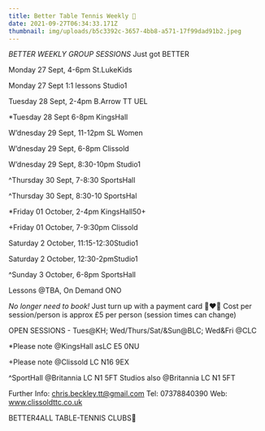 ```yaml
---
title: Better Table Tennis Weekly 🏓
date: 2021-09-27T06:34:33.171Z
thumbnail: img/uploads/b5c3392c-3657-4bb8-a571-17f99dad91b2.jpeg
---
```

*BETTER WEEKLY GROUP SESSIONS* Just got BETTER

Monday 27 Sept, 4-6pm St.LukeKids

Monday 27 Sept	1:1 lessons Studio1

Tuesday 28 Sept, 2-4pm B.Arrow TT UEL

\*Tuesday 28 Sept	6-8pm KingsHall

W’dnesday 29 Sept, 11-12pm SL Women

W’dnesday 29 Sept, 6-8pm Clissold 

W’dnesday 29 Sept, 8:30-10pm Studio1 

^Thursday 30 Sept, 7-8:30 SportsHall

^Thursday 30 Sept, 8:30-10 SportsHal

\*Friday 01 October, 2-4pm KingsHall50+

+Friday 01 October, 7-9:30pm Clissold

Saturday 2 October, 11:15-12:30Studio1

Saturday 2 October, 12:30-2pmStudio1

^Sunday 3 October, 6-8pm SportsHall

Lessons @TBA, On Demand ONO

*No longer need to book!*
Just turn up with a payment card 🏓❤️🏓
Cost per session/person is approx £5 per person (session times can change)

OPEN SESSIONS - Tues@KH; Wed/Thurs/Sat/&Sun@BLC; Wed&Fri @CLC

\*Please note @KingsHall asLC E5 0NU

+Please note @Clissold LC N16 9EX

^SportHall @Britannia LC N1 5FT
Studios also @Britannia LC N1 5FT

Further Info: chris.beckley.tt@gmail.com
Tel: 07378840390
Web: www.clissoldttc.co.uk

BETTER4ALL TABLE-TENNIS CLUBS🏓